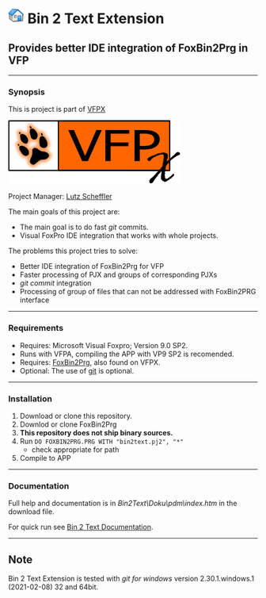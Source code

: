 # ![](content/home.png "Home") Bin 2 Text Extension
## Provides better IDE integration of FoxBin2Prg in VFP

---
### Synopsis
This is project is part of [VFPX](https://vfpx.github.io/) 

![VFPX](content/vfpxlogo.gif "VFPX")

Project Manager: [Lutz Scheffler](https://github.com/lscheffler)

The main goals of this project are:
* The main goal is to do fast _git_ commits.
* Visual FoxPro IDE integration that works with whole projects.

The problems this project tries to solve:
* Better IDE integration of FoxBin2Prg for VFP
* Faster processing of PJX and groups of corresponding PJXs
* _git commit_ integration
* Processing of group of files that can not be addressed with FoxBin2PRG interface

---
### Requirements
- Requires: Microsoft Visual Foxpro; Version 9.0 SP2.
- Runs with VFPA, compiling the APP with VP9 SP2 is recomended.
- Requires: [FoxBin2Prg](https://github.com/fdbozzo/foxbin2prg), also found on VFPX.
- Optional: The use of [git](https://git-scm.com/) is optional.

---
### Installation
1. Download or clone this repository.   
2. Downlod or clone FoxBin2Prg
9. **This repository does not ship binary sources.**
3. Run `DO FOXBIN2PRG.PRG WITH "bin2text.pj2", "*"`
   - check appropriate for path
4. Compile to APP

---
### Documentation
Full help and documentation is in _Bin2Text\Doku\pdm\index.htm_ in the download file.

For quick run see [Bin 2 Text Documentation](content/documentation.md).

---
## Note
Bin 2 Text Extension is tested with _git for windows_ version 2.30.1.windows.1 (2021-02-08) 32 and 64bit.
